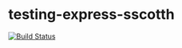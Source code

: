 # testing-express-sscotth
[![Build Status](https://travis-ci.org/kasdfhjksjdfhakjhdfjkwsh/testing-express-sscotth.svg?branch=master)](https://travis-ci.org/kasdfhjksjdfhakjhdfjkwsh/testing-express-sscotth)
